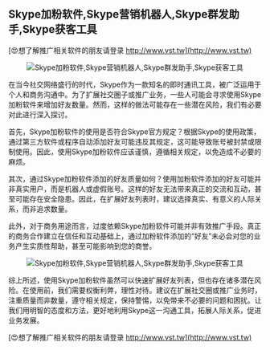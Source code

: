 ## **Skype加粉软件,Skype营销机器人,Skype群发助手,Skype获客工具**

[😍想了解推广相关软件的朋友请登录 http://www.vst.tw](http://www.vst.tw)

 <center><img src="https://vst.tw/MP4/tuiguang/png/2.png" alt="Skype加粉软件,Skype营销机器人,Skype群发助手,Skype获客工具"></center>

在当今社交网络盛行的时代，Skype作为一款知名的即时通讯工具，被广泛运用于个人和商务沟通中。为了扩展社交圈子或推广业务，一些人可能会寻求使用Skype加粉软件来增加好友数量。然而，这样的做法可能存在一些潜在风险，我们有必要对此进行深入探讨。

首先，Skype加粉软件的使用是否符合Skype官方规定？根据Skype的使用政策，通过第三方软件或程序自动添加好友可能违反其规定，这可能导致账号被封禁或限制使用。因此，使用Skype加粉软件应该谨慎，遵循相关规定，以免造成不必要的麻烦。

其次，通过Skype加粉软件添加的好友质量如何？使用加粉软件添加的好友可能并非真实用户，而是机器人或虚假账号。这样的好友无法带来真正的交流和互动，甚至可能存在安全隐患。因此，在扩展好友列表时，建议选择真实、有意义的人际关系，而非追求数量。

此外，对于商务用途而言，过度依赖Skype加粉软件可能并非有效推广手段。真正的商务合作建立在信任和互动基础上，通过加粉软件添加的“好友”未必会对您的业务产生实质性帮助，甚至可能影响到您的商誉。

 <center><img src="https://vst.tw/MP4/tuiguang/png/1.png" alt="Skype加粉软件,Skype营销机器人,Skype群发助手,Skype获客工具"></center>

综上所述，使用Skype加粉软件虽然可以快速扩展好友列表，但也存在诸多潜在风险。在使用前，我们需要权衡利弊，理性对待。建议在扩展社交圈或推广业务时，注重质量而非数量，遵守相关规定，保持警惕，以免带来不必要的问题和困扰。让我们用明智的态度和方法，更好地利用Skype这一沟通工具，拓展人际关系，促进业务发展。

[😍想了解推广相关软件的朋友请登录 http://www.vst.tw](http://www.vst.tw)



